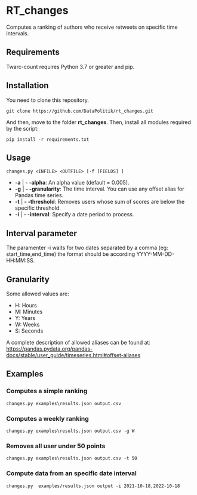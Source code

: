 # RT_changes

Computes a ranking of authors who receive retweets on specific time intervals.

## Requirements

Twarc-count requires Python 3.7 or greater and pip.

## Installation

You need to clone this repository.

`git clone https://github.com/DataPolitik/rt_changes.git`

And then, move to the folder **rt_changes**. Then, install all modules required by the script:

`pip install -r requirements.txt`

## Usage

`changes.py <INFILE> <OUTFILE> [-f [FIELDS] ]`

* **-a** | **- -alpha**: An alpha value (default = 0.005).
* **-g** | **- -granularity**: The time interval. You can use any offset alias for Pandas time series.
* **-t** | **- -threshold**: Removes users whose sum of scores are below the specific threshold.
* **-i** | **- -interval**: Specify a date period to process.
 
## Interval parameter

The paramenter -i waits for two dates separated by a comma (eg: start_time,end_time) the format should be according
YYYY-MM-DD-HH:MM:SS.

## Granularity

Some allowed values are:

* H: Hours
* M: Minutes
* Y: Years
* W: Weeks
* S: Seconds

A complete description of allowed aliases can be found at: https://pandas.pydata.org/pandas-docs/stable/user_guide/timeseries.html#offset-aliases

## Examples

### Computes a simple ranking

`changes.py examples\results.json output.csv`

### Computes a weekly ranking

`changes.py examples\results.json output.csv -g W`

### Removes all user under 50 points

`changes.py examples\results.json output.csv -t 50`

### Compute data from an specific date interval

`changes.py  examples/results.json output -i 2021-10-18,2022-10-18`
